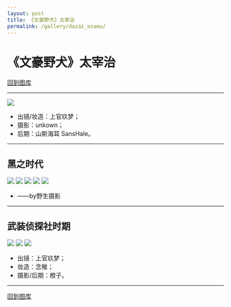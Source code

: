 ```yaml
---
layout: post
title: 《文豪野犬》太宰治
permalink: /gallery/dazai_osamu/
---
```


<haed>
    <link rel="stylesheet" href="../../css/gallery.css">
</haed>

# 《文豪野犬》太宰治

[回到图库](../)

---

<div class="horizontal">
    <img src="mafia/dazai_osamu-showcase.jpg">
</div>

- 出镜/妆造：上官玖梦；
- 摄影：unkown；
- 后期：山斯海耳 SansHale。

---

## 黑之时代

<div class="vertical">
    <img src="mafia/dazai_osamu-001.jpg">
    <img src="mafia/dazai_osamu-002.jpg">
    <img src="mafia/dazai_osamu-003.jpg">
    <img src="mafia/dazai_osamu-004.jpg">
    <img src="mafia/dazai_osamu-005.jpg">
</div>

- ——by野生摄影

---

## 武装侦探社时期

<div class="vertical">
    <img src="detective/dazai_osamu-006.jpg">
    <img src="detective/dazai_osamu-007.jpg">
    <img src="detective/dazai_osamu-008.jpg">
</div>

- 出镜：上官玖梦；
- 妆造：念稚；
- 摄影/后期：橙子。

---

[回到图库](../)